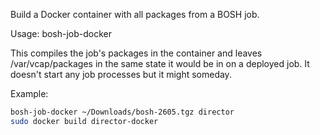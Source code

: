Build a Docker container with all packages from a BOSH job.

Usage: bosh-job-docker <bosh-release-tarball> <job-name>

This compiles the job's packages in the container and leaves
/var/vcap/packages in the same state it would be in on a deployed job.
It doesn't start any job processes but it might someday.

Example:

```sh
bosh-job-docker ~/Downloads/bosh-2605.tgz director
sudo docker build director-docker
```
